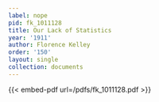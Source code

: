 ```yaml
---
label: nope
pid: fk_1011128
title: Our Lack of Statistics
year: '1911'
author: Florence Kelley
order: '150'
layout: single
collection: documents
---
```



{{< embed-pdf url=/pdfs/fk_1011128.pdf >}}